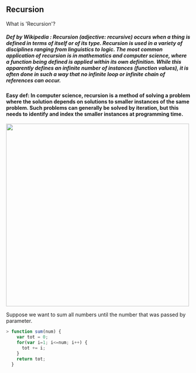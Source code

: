 ## Recursion ## 

What is 'Recursion'?

##### Def by Wikipedia : Recursion (adjective: recursive) occurs when a thing is defined in terms of itself or of its type. Recursion is used in a variety of disciplines ranging from linguistics to logic. The most common application of recursion is in mathematics and computer science, where a function being defined is applied within its own definition. While this apparently defines an infinite number of instances (function values), it is often done in such a way that no infinite loop or infinite chain of references can occur. 


#### Easy def:  In computer science, recursion is a method of solving a problem where the solution depends on solutions to smaller instances of the same problem. Such problems can generally be solved by iteration, but this needs to identify and index the smaller instances at programming time. 

<img src="https://storage.googleapis.com/algodailyrandomassets/curriculum/recursion/cover.jpg" width="500"/>



Suppose we want to sum all numbers until the number that was passed by parameter.

``` javascript
> function sum(num) {
    var tot = 0;
    for(var i=1; i<=num; i++) {
      tot += i;
    }
    return tot;
  }
```

